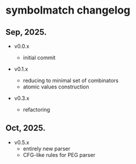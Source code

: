 # symbolmatch changelog

## Sep, 2025.

- v0.0.x
    - initial commit

- v0.1.x
    - reducing to minimal set of combinators
    - atomic values construction

- v0.3.x
    - refactoring

## Oct, 2025.

- v0.5.x
    - entirely new parser  
    - CFG-like rules for PEG parser  

